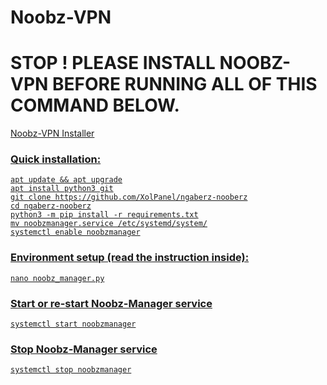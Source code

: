 # Noobz-VPN

# STOP ! PLEASE INSTALL NOOBZ-VPN BEFORE RUNNING ALL OF THIS COMMAND BELOW.

<a href=https://github.com/noobz-id/noobzvpns>Noobz-VPN Installer</href>

### Quick installation:
```
apt update && apt upgrade
apt install python3 git
git clone https://github.com/XolPanel/ngaberz-nooberz
cd ngaberz-nooberz
python3 -m pip install -r requirements.txt
mv noobzmanager.service /etc/systemd/system/
systemctl enable noobzmanager
```

### Environment setup (read the instruction inside):
```
nano noobz_manager.py
```

### Start or re-start Noobz-Manager service
```
systemctl start noobzmanager
```

### Stop Noobz-Manager service
```
systemctl stop noobzmanager
```
